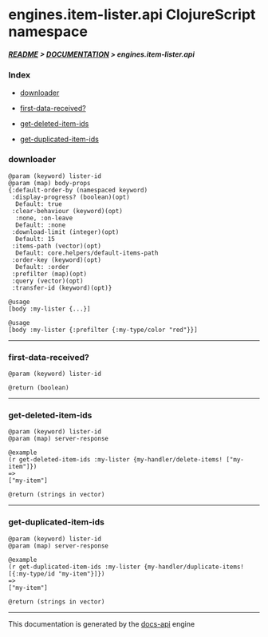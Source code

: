 
# engines.item-lister.api ClojureScript namespace

##### [README](../../../../README.md) > [DOCUMENTATION](../../../COVER.md) > engines.item-lister.api

### Index

- [downloader](#downloader)

- [first-data-received?](#first-data-received)

- [get-deleted-item-ids](#get-deleted-item-ids)

- [get-duplicated-item-ids](#get-duplicated-item-ids)

### downloader

```
@param (keyword) lister-id
@param (map) body-props
{:default-order-by (namespaced keyword)
 :display-progress? (boolean)(opt)
  Default: true
 :clear-behaviour (keyword)(opt)
  :none, :on-leave
  Default: :none
 :download-limit (integer)(opt)
  Default: 15
 :items-path (vector)(opt)
  Default: core.helpers/default-items-path
 :order-key (keyword)(opt)
  Default: :order
 :prefilter (map)(opt)
 :query (vector)(opt)
 :transfer-id (keyword)(opt)}
```

```
@usage
[body :my-lister {...}]
```

```
@usage
[body :my-lister {:prefilter {:my-type/color "red"}}]
```

---

### first-data-received?

```
@param (keyword) lister-id
```

```
@return (boolean)
```

---

### get-deleted-item-ids

```
@param (keyword) lister-id
@param (map) server-response
```

```
@example
(r get-deleted-item-ids :my-lister {my-handler/delete-items! ["my-item"]})
=>
["my-item"]
```

```
@return (strings in vector)
```

---

### get-duplicated-item-ids

```
@param (keyword) lister-id
@param (map) server-response
```

```
@example
(r get-duplicated-item-ids :my-lister {my-handler/duplicate-items! [{:my-type/id "my-item"}]})
=>
["my-item"]
```

```
@return (strings in vector)
```

---

This documentation is generated by the [docs-api](https://github.com/bithandshake/docs-api) engine

